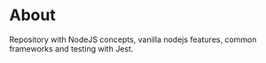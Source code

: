 # About
Repository with NodeJS concepts, vanilla nodejs features, common frameworks and testing with Jest.
